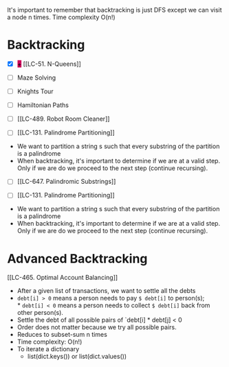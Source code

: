 ---
---
It's important to remember that backtracking is just DFS except we can visit a node n times. Time complexity O(n!)

# Backtracking
- [x] <mark style="background: #cc085d;">+</mark> [[LC-51. N-Queens]]
- [ ] Maze Solving 
- [ ] Knights Tour
- [ ] Hamiltonian Paths
- [ ] [[LC-489. Robot Room Cleaner]]

- [ ] [[LC-131. Palindrome Partitioning]]
- We want to partition a string s such that every substring of the partition is a palindrome
- When backtracking, it's important to determine if we are at a valid step. Only if we are do we proceed to the next step (continue recursing).


- [ ] [[LC-647. Palindromic Substrings]]

- [ ] [[LC-131. Palindrome Partitioning]]
- We want to partition a string s such that every substring of the partition is a palindrome
- When backtracking, it's important to determine if we are at a valid step. Only if we are do we proceed to the next step (continue recursing).
# Advanced Backtracking
[[LC-465. Optimal Account Balancing]]
- After a given list of transactions, we want to settle all the debts
- `debt[i] > 0` means a person needs to pay `$ debt[i]` to  person(s); * `debt[i] < 0` means a person needs to collect `$ debt[i]` back from other person(s).
- Settle the debt of all possible pairs of `debt[i] * debt[j] < 0
- Order does not matter because we try all possible pairs. 
- Reduces to subset-sum n times
- Time complexity: O(n!)
- To iterate a dictionary 
	- list(dict.keys()) or list(dict.values())


